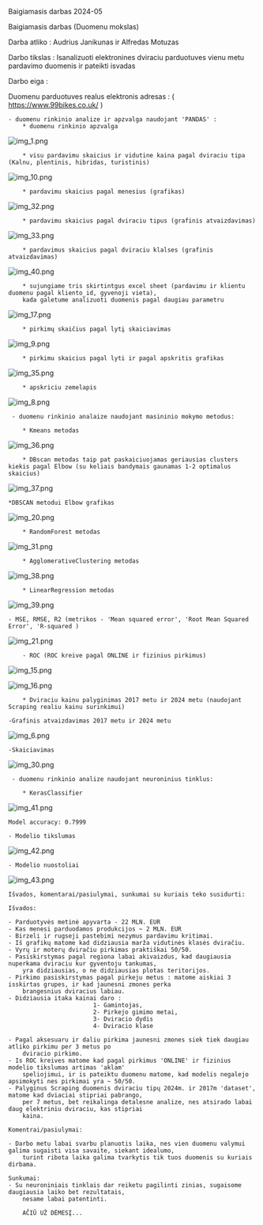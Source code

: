 Baigiamasis darbas 2024-05


Baigiamasis darbas (Duomenu mokslas)

Darba atliko : Audrius Janikunas ir Alfredas Motuzas

Darbo tikslas : Isanalizuoti elektronines dviraciu parduotuves vienu metu pardavimo duomenis ir pateikti isvadas

Darbo eiga :

Duomenu parduotuves realus elektronis adresas : ( https://www.99bikes.co.uk/ )

    - duomenu rinkinio analize ir apzvalga naudojant 'PANDAS' :
        * duomenu rinkinio apzvalga
![img_1.png](img_1.png)

        * visu pardavimu skaicius ir vidutine kaina pagal dviraciu tipa (Kalnu, plentinis, hibridas, turistinis)
![img_10.png](img_10.png)

        * pardavimu skaicius pagal menesius (grafikas)
![img_32.png](img_32.png)

        * pardavimu skaicius pagal dviraciu tipus (grafinis atvaizdavimas)
![img_33.png](img_33.png)

        
        * pardavimus skaicius pagal dviraciu klalses (grafinis atvaizdavimas)
![img_40.png](img_40.png)
        
        * sujungiame tris skirtintgus excel sheet (pardavimu ir klientu duomenu pagal kliento_id, gyvenoji vieta),
        kada galetume analizuoti duomenis pagal daugiau parametru

![img_17.png](img_17.png)
     
 
       
        * pirkimų skaičius pagal lytį skaiciavimas
![img_9.png](img_9.png)


        * pirkimu skaicius pagal lyti ir pagal apskritis grafikas
![img_35.png](img_35.png)

        * apskriciu zemelapis
![img_8.png](img_8.png)
        



     - duomenu rinkinio analaize naudojant masininio mokymo metodus:

        * Kmeans metodas
![img_36.png](img_36.png)

        * DBscan metodas taip pat paskaiciuojamas geriausias clusters kiekis pagal Elbow (su keliais bandymais gaunamas 1-2 optimalus skaicius)
![img_37.png](img_37.png)

    *DBSCAN metodui Elbow grafikas
![img_20.png](img_20.png)

        * RandomForest metodas
![img_31.png](img_31.png)

        * AgglomerativeClustering metodas
![img_38.png](img_38.png)

        * LinearRegression metodas
![img_39.png](img_39.png)

    - MSE, RMSE, R2 (metrikos - 'Mean squared error', 'Root Mean Squared Error', 'R-squared )
![img_21.png](img_21.png)
        
        - ROC (ROC kreive pagal ONLINE ir fizinius pirkimus)
![img_15.png](img_15.png)

![img_16.png](img_16.png)

        * Dviraciu kainu palyginimas 2017 metu ir 2024 metu (naudojant Scraping realiu kainu surinkimui)

    -Grafinis atvaizdavimas 2017 metu ir 2024 metu

![img_6.png](img_6.png)

    -Skaiciavimas

![img_30.png](img_30.png)



     - duomenu rinkinio analize naudojant neuroninius tinklus:

        * KerasClassifier
![img_41.png](img_41.png)
    
    Model accuracy: 0.7999
    
    - Modelio tikslumas
![img_42.png](img_42.png)

    - Modelio nuostoliai

![img_43.png](img_43.png)




        


    Išvados, komentarai/pasiulymai, sunkumai su kuriais teko susidurti:

    Išvados:
    
    - Parduotyvės metinė apyvarta - 22 MLN. EUR
    - Kas menesi parduodamos produkcijos ~ 2 MLN. EUR
    - Birzeli ir rugseji pastebimi nezymus pardavimu kritimai.
    - Iš grafikų matome kad didziausia marža vidutinės klasės dviračiu.
    - Vyrų ir moterų dviračiu pirkimas praktiškai 50/50.
    - Pasiskirstymas pagal regiona labai akivaizdus, kad daugiausia nuperkama dviraciu kur gyventoju tankumas,
        yra didziausias, o ne didziausias plotas teritorijos.
    - Pirkimo pasiskirstymas pagal pirkeju metus : matome aiskiai 3 isskirtas grupes, ir kad jaunesni zmones perka
        brangesnius dviracius labiau. 
    - Didziausia itaka kainai daro : 
                            1- Gamintojas,
                            2- Pirkejo gimimo metai,
                            3- Dviracio dydis
                            4- Dviracio klase

    - Pagal aksesuaru ir daliu pirkima jaunesni zmones siek tiek daugiau atliko pirkimu per 3 metus po
        dviracio pirkimo.
    - Is ROC kreives matome kad pagal pirkimus 'ONLINE' ir fizinius  modelio tikslumas artimas 'aklam'
        speliojimui, ir is pateiktu duomenu matome, kad modelis negalejo apsimokyti nes pirkimai yra ~ 50/50.
    - Palyginus Scraping duomenis dviraciu tipų 2024m. ir 2017m 'dataset', matome kad dviaciai stipriai pabrango,
        per 7 metus, bet reikalinga detalesne analize, nes atsirado labai daug elektriniu dviraciu, kas stipriai
        kaina.
    
    Komentrai/pasiulymai:

    - Darbo metu labai svarbu planuotis laika, nes vien duomenu valymui galima sugaisti visa savaite, siekant idealumo,
        turint ribota laika galima tvarkytis tik tuos duomenis su kuriais dirbama.
    
    Sunkumai:
    - Su neuroniniais tinklais dar reiketu pagilinti zinias, sugaisome daugiausia laiko bet rezultatais,
        nesame labai patentinti.

        AČIŪ UŽ DĖMESĮ...

    
    
    

